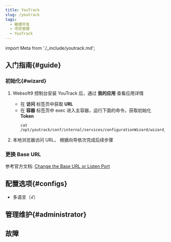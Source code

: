 ```yaml
---
title: YouTrack
slug: /youtrack
tags:
  - 敏捷开发
  - 项目管理
  - YouTrack
---
```


import Meta from './_include/youtrack.md';

<Meta name="meta" />

## 入门指南{#guide}

### 初始化{#wizard}

1. Websoft9 控制台安装 YouTrack 后，通过 **我的应用** 查看应用详情

    - 在 **访问** 标签页中获取 **URL**
    - 在 **容器** 标签页中 exec 进入主容器，运行下面的命令，获取初始化 **Token**
      ```
      cat /opt/youtrack/conf/internal/services/configurationWizard/wizard_token.txt
      ```

2. 本地浏览器访问 URL， 根据向导依次完成后续步骤


### 更换 Base URL

参考官方文档: [Change the Base URL or Listen Port](https://www.jetbrains.com/help/youtrack/server/change-base-url-listen-port.html)

## 配置选项{#configs}

- 多语言（√）

## 管理维护{#administrator}

## 故障